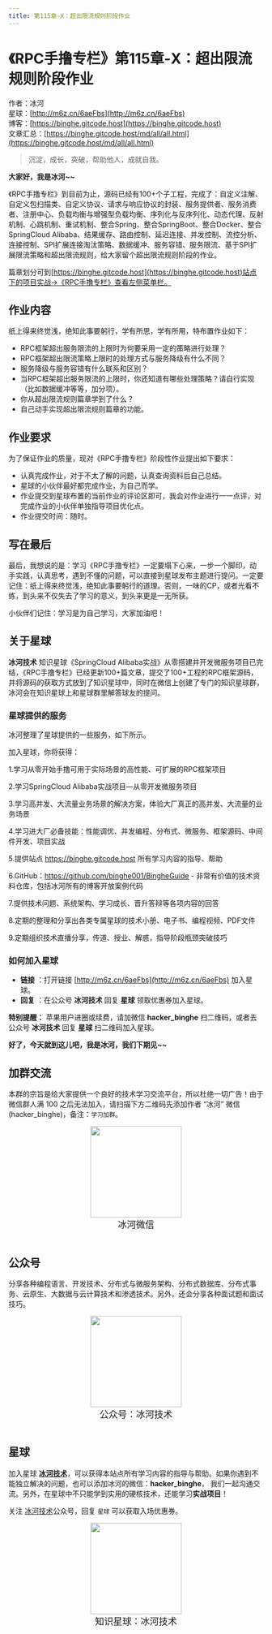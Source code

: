 ```yaml
---
title: 第115章-X：超出限流规则阶段作业
---
```


# 《RPC手撸专栏》第115章-X：超出限流规则阶段作业

作者：冰河
<br/>星球：[http://m6z.cn/6aeFbs](http://m6z.cn/6aeFbs)
<br/>博客：[https://binghe.gitcode.host](https://binghe.gitcode.host)
<br/>文章汇总：[https://binghe.gitcode.host/md/all/all.html](https://binghe.gitcode.host/md/all/all.html)

> 沉淀，成长，突破，帮助他人，成就自我。

**大家好，我是冰河~~**

《RPC手撸专栏》到目前为止，源码已经有100+个子工程，完成了：自定义注解、自定义包扫描类、自定义协议、请求与响应协议的封装、服务提供者、服务消费者、注册中心、负载均衡与增强型负载均衡、序列化与反序列化、动态代理、反射机制、心跳机制、重试机制、整合Spring、整合SpringBoot、整合Docker、整合SpringCloud Alibaba、结果缓存、路由控制、延迟连接、并发控制、流控分析、连接控制、SPI扩展连接淘汰策略、数据缓冲、服务容错、服务限流、基于SPI扩展限流策略和超出限流规则，给大家留个超出限流规则阶段的作业。

篇章划分可到[https://binghe.gitcode.host](https://binghe.gitcode.host)站点下的项目实战->《RPC手撸专栏》查看左侧菜单栏。

## 作业内容

纸上得来终觉浅，绝知此事要躬行，学有所思，学有所用，特布置作业如下：

* RPC框架超出服务限流的上限时为何要采用一定的策略进行处理？
* RPC框架超出限流策略上限时的处理方式与服务降级有什么不同？
* 服务降级与服务容错有什么联系和区别？
* 当RPC框架超出服务限流的上限时，你还知道有哪些处理策略？请自行实现（比如数据缓冲等等，加分项）。
* 你从超出限流规则篇章学到了什么？
* 自己动手实现超出限流规则篇章的功能。

## 作业要求

为了保证作业的质量，现对《RPC手撸专栏》阶段性作业提出如下要求：

* 认真完成作业，对于不太了解的问题，认真查询资料后自己总结。
* 星球的小伙伴最好都完成作业，为自己而学。
* 作业提交到星球布置的当前作业的评论区即可，我会对作业进行一一点评，对完成作业的小伙伴单独指导项目优化点。
* 作业提交时间：随时。

## 写在最后

最后，我想说的是：学习《RPC手撸专栏》一定要塌下心来，一步一个脚印，动手实践，认真思考，遇到不懂的问题，可以直接到星球发布主题进行提问。一定要记住：纸上得来终觉浅，绝知此事要躬行的道理。否则，一味的CP，或者光看不练，到头来不仅失去了学习的意义，到头来更是一无所获。

小伙伴们记住：学习是为自己学习，大家加油吧！

## 关于星球

**冰河技术** 知识星球《SpringCloud Alibaba实战》从零搭建并开发微服务项目已完结，《RPC手撸专栏》已经更新100+篇文章，提交了100+工程的RPC框架源码，并将源码的获取方式放到了知识星球中，同时在微信上创建了专门的知识星球群，冰河会在知识星球上和星球群里解答球友的提问。

### 星球提供的服务

冰河整理了星球提供的一些服务，如下所示。

加入星球，你将获得： 

1.学习从零开始手撸可用于实际场景的高性能、可扩展的RPC框架项目

2.学习SpringCloud Alibaba实战项目—从零开发微服务项目 

3.学习高并发、大流量业务场景的解决方案，体验大厂真正的高并发、大流量的业务场景 

4.学习进大厂必备技能：性能调优、并发编程、分布式、微服务、框架源码、中间件开发、项目实战 

5.提供站点 https://binghe.gitcode.host 所有学习内容的指导、帮助 

6.GitHub：https://github.com/binghe001/BingheGuide - 非常有价值的技术资料仓库，包括冰河所有的博客开放案例代码 

7.提供技术问题、系统架构、学习成长、晋升答辩等各项内容的回答 

8.定期的整理和分享出各类专属星球的技术小册、电子书、编程视频、PDF文件 

9.定期组织技术直播分享，传道、授业、解惑，指导阶段瓶颈突破技巧

### 如何加入星球

* **链接** ：打开链接 [http://m6z.cn/6aeFbs](http://m6z.cn/6aeFbs) 加入星球。
* **回复** ：在公众号 **冰河技术** 回复 **星球** 领取优惠券加入星球。

**特别提醒：** 苹果用户进圈或续费，请加微信 **hacker_binghe** 扫二维码，或者去公众号 **冰河技术** 回复 **星球** 扫二维码加入星球。

**好了，今天就到这儿吧，我是冰河，我们下期见~~**

## 加群交流

本群的宗旨是给大家提供一个良好的技术学习交流平台，所以杜绝一切广告！由于微信群人满 100 之后无法加入，请扫描下方二维码先添加作者 “冰河” 微信(hacker_binghe)，备注：`学习加群`。



<div align="center">
    <img src="https://binghe.gitcode.host/images/personal/hacker_binghe.jpg?raw=true" width="180px">
    <div style="font-size: 18px;">冰河微信</div>
    <br/>
</div>




## 公众号

分享各种编程语言、开发技术、分布式与微服务架构、分布式数据库、分布式事务、云原生、大数据与云计算技术和渗透技术。另外，还会分享各种面试题和面试技巧。

<div align="center">
    <img src="https://img-blog.csdnimg.cn/20210426115714643.jpg?raw=true" width="180px">
    <div style="font-size: 18px;">公众号：冰河技术</div>
    <br/>
</div>



## 星球

加入星球 **[冰河技术](http://m6z.cn/6aeFbs)**，可以获得本站点所有学习内容的指导与帮助。如果你遇到不能独立解决的问题，也可以添加冰河的微信：**hacker_binghe**， 我们一起沟通交流。另外，在星球中不只能学到实用的硬核技术，还能学习**实战项目**！

关注 [冰河技术](https://img-blog.csdnimg.cn/20210426115714643.jpg?raw=true)公众号，回复 `星球` 可以获取入场优惠券。

<div align="center">
    <img src="https://binghe.gitcode.host/images/personal/xingqiu.png?raw=true" width="180px">
    <div style="font-size: 18px;">知识星球：冰河技术</div>
    <br/>
</div>